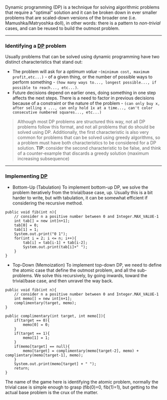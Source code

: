 Dynamic programming (DP) is a technique for solving algorithmic problems that require a "optimal" solution and it can be broken down in ever smaller problems that are scaled-down versions of the broader one (i.e. Mamushka/Matryoshka doll), in other words: there is a pattern to *non-trivial* cases, and can be reused to build the outmost problem.
___
### Identifying a <u>DP</u> problem
Usually problems that can be solved using dynamic programming have two distinct characteristics that stand out:
* The problem will ask for a *optimum value*  -`(minimum cost, maximum profit,etc...)` - of a given thing, or the number of possible ways to perform something - `(how many ways to..., longest possible..., if possible to reach..., etc...)`.
* Future decisions depend on earlier ones, doing something in one step affects the next steps. There is a need to factor in previous decisions because of a constraint or the nature of the problem - `(can only buy x, after selling x ..., can only hold 1x at a time..., can't color consecutive numbered squares..., etc...)`
> Although most DP problems are structured this way, not all DP problems follow this format, and not all problems that do should be solved using DP. 
> Additionally, the first characteristic is also very common for problems that can be solved using greedy algorithms, so a problem must have both characteristics to be considered for a DP solution.
> **TIP**: consider the second characteristic to be false, and think of a counter-example that discards a greedy solution (maximum increasing subsequence)
___
### Implementing <u>DP</u>
* Bottom-Up (Tabulation)
To implement bottom-up DP, we solve the problem iteratively from the trivial/base case, up. Usually this is a bit harder to write, but with tabulation, it can be somewhat efficient if considering the recursive method.
``` (JAVA)
public void fib(int n){
	// consider n a positive number between 0 and Integer.MAX_VALUE-1
	int tab[] = new int[n+1];
	tab[0] = 0;
	tab[1] = 1;
	System.out.print("0 1");
	for(int i = 2; i <= n; i++){
		tab[i] = tab[i-1] + tab[i-2];
		System.out.print(tab[i]+" ");
	}
}
```
* Top-Down (Memoization)
To implement top-down DP, we need to define the atomic case that define the outmost problem, and all the sub-problems. We solve this recursively, by going inwards, toward the trivial/base case, and then unravel the way back.
``` (JAVA)
public void fib(int n){
	// consider n a positive number between 0 and Integer.MAX_VALUE-1
	int memo[] = new int[n+1];
	complimentary(target, memo);
}

public complimentary(int target, int memo[]){
	if(target == 0){
		memo[0] = 0;
	}
	if(target == 1){
		memo[1] = 1;
	}
	if(memo[target] == null){
		memo[target] = complimentary(memo[target-2], memo) + complientary(memo[target-1], memo);
	}
	System.out.print(memo[target] + " ");
	return;
}
```

The name of the game here is identifying the atomic problem, normally the trivial case is simple enough to grasp (fib(0)=0, fib(1)=1), but getting to the actual base problem is the crux of the matter.